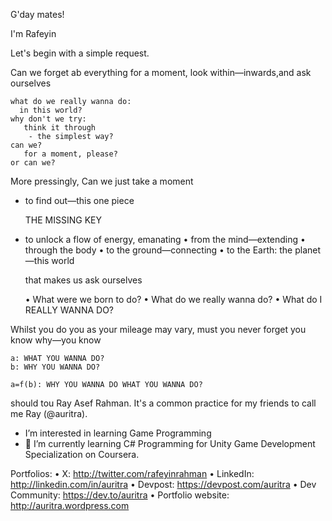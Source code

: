 G'day mates!

I'm Rafeyin

Let's begin
with a simple request.

Can we forget ab
everything for a moment, look
within—inwards,and ask
ourselves

    what do we really wanna do:
      in this world?
    why don't we try:
       think it through
        - the simplest way?
    can we?
       for a moment, please?
    or can we?

More pressingly,
Can we just take a moment
- to find out—this one piece

     THE MISSING KEY
  
- to unlock a flow of energy, emanating
   • from the mind—extending
   • through the body
   • to the ground—connecting
   • to the Earth: the planet—this world

  that makes us ask ourselves
  
    • What were we born to do?
    • What do we really wanna do?
    • What do I REALLY WANNA DO?

Whilst you do you as your mileage may vary, must you never forget you know why—you know
    
    a: WHAT YOU WANNA DO?
    b: WHY YOU WANNA DO?

    a=f(b): WHY YOU WANNA DO WHAT YOU WANNA DO?


should tou
  Ray  Asef Rahman. It's a common practice for my friends to call me Ray (@auritra).
- I’m interested in learning Game Programming 
- 🌱 I’m currently learning C# Programming for Unity Game Development Specialization on Coursera.

Portfolios:
• X: http://twitter.com/rafeyinrahman
• LinkedIn: http://linkedin.com/in/auritra
• Devpost: https://devpost.com/auritra
• Dev Community: https://dev.to/auritra
• Portfolio website: http://auritra.wordpress.com

<!---
auritra/auritra is a ✨ special ✨ repository because its `README.md` (this file) appears on your GitHub profile.
You can click the Preview link to take a look at your changes.
--->
